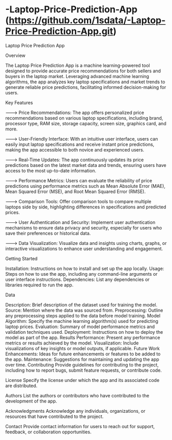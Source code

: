 # -Laptop-Price-Prediction-App (https://github.com/1sdata/-Laptop-Price-Prediction-App.git)

Laptop Price Prediction App

Overview

The Laptop Price Prediction App is a machine learning-powered tool designed to provide accurate price recommendations for both sellers and buyers in the laptop market. Leveraging advanced machine learning algorithms, the app analyzes key laptop specifications and market trends to generate reliable price predictions, facilitating informed decision-making for users.

Key Features

---> Price Recommendations: The app offers personalized price recommendations based on various laptop specifications, including brand, processor type, RAM size, storage capacity, screen size, graphics card, and more.

---> User-Friendly Interface: With an intuitive user interface, users can easily input laptop specifications and receive instant price predictions, making the app accessible to both novice and experienced users.

---> Real-Time Updates: The app continuously updates its price predictions based on the latest market data and trends, ensuring users have access to the most up-to-date information.

---> Performance Metrics: Users can evaluate the reliability of price predictions using performance metrics such as Mean Absolute Error (MAE), Mean Squared Error (MSE), and Root Mean Squared Error (RMSE).

---> Comparison Tools: Offer comparison tools to compare multiple laptops side by side, highlighting differences in specifications and predicted prices.

---> User Authentication and Security: Implement user authentication mechanisms to ensure data privacy and security, especially for users who save their preferences or historical data.

---> Data Visualization: Visualize data and insights using charts, graphs, or interactive visualizations to enhance user understanding and engagement.

Getting Started

Installation: Instructions on how to install and set up the app locally.
Usage: Steps on how to use the app, including any command-line arguments or user interface instructions.
Dependencies: List any dependencies or libraries required to run the app.

Data

Description: Brief description of the dataset used for training the model.
Source: Mention where the data was sourced from.
Preprocessing: Outline any preprocessing steps applied to the data before model training.
Model
Algorithm: Specify the machine learning algorithm(s) used for predicting laptop prices.
Evaluation: Summary of model performance metrics and validation techniques used.
Deployment: Instructions on how to deploy the model as part of the app.
Results
Performance: Present any performance metrics or results achieved by the model.
Visualization: Include visualizations of key insights or model outputs, if applicable.
Future Work
Enhancements: Ideas for future enhancements or features to be added to the app.
Maintenance: Suggestions for maintaining and updating the app over time.
Contributing
Provide guidelines for contributing to the project, including how to report bugs, submit feature requests, or contribute code.

License
Specify the license under which the app and its associated code are distributed.

Authors
List the authors or contributors who have contributed to the development of the app.

Acknowledgments
Acknowledge any individuals, organizations, or resources that have contributed to the project.

Contact
Provide contact information for users to reach out for support, feedback, or collaboration opportunities.